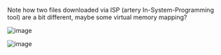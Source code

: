 

Note how two files downloaded via ISP (artery In-System-Programming tool) are a bit different, maybe some virtual memory mapping?

![image](https://user-images.githubusercontent.com/48498823/227568791-267d23d2-ea47-4f66-a6ba-002b63fb15d0.png)

![image](https://user-images.githubusercontent.com/48498823/227568851-a78aa97b-a36f-4fb5-af10-c777955859e4.png)

